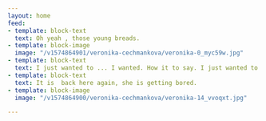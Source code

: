 ```yaml
---
layout: home
feed:
- template: block-text
  text: Oh yeah , those young breads.
- template: block-image
  image: "/v1574864901/veronika-cechmankova/veronika-0_myc59w.jpg"
- template: block-text
  text: I just wanted to ... I wanted. How it to say. I just wanted to say, that…
- template: block-text
  text: It is  back here again, she is getting bored.
- template: block-image
  image: "/v1574864900/veronika-cechmankova/veronika-14_vvoqxt.jpg"

---
```

